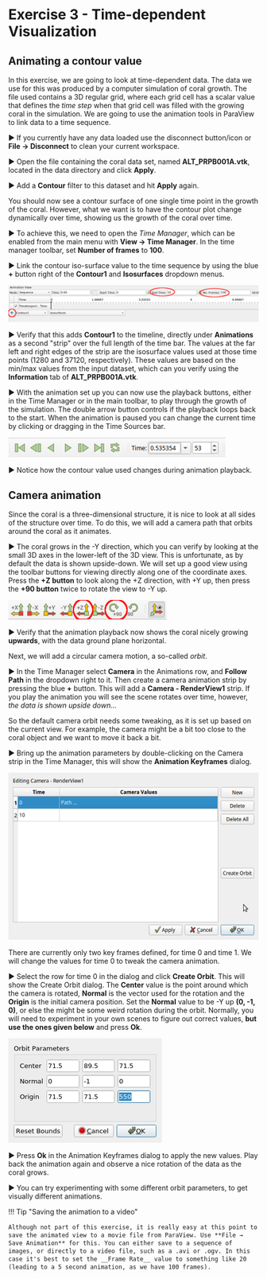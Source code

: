 # Exercise 3 - Time-dependent Visualization

## Animating a contour value

In this exercise, we are going to look at time-dependent data. The data we use for this was produced by a computer simulation of coral growth. The file used contains a 3D regular grid, where each grid cell has a scalar value that defines the _time step_ when that grid cell was filled with the growing coral in the simulation. We are going to use the animation tools in ParaView to link data to a time sequence.

▶ If you currently have any data loaded use the disconnect button/icon or __File → Disconnect__ to clean your current workspace.

▶ Open the file containing the coral data set, named __ALT_PRPB001A.vtk__, located in the data directory and click __Apply__.

▶ Add a __Contour__ filter to this dataset and hit __Apply__ again. 

You should now see a contour surface of one single time point in the growth of the coral. However, what we want is to have the contour plot
change dynamically over time, showing us the growth of the coral over time.

▶ To achieve this, we need to open the _Time Manager_, which can be enabled from the main menu with __View → Time Manager__. In the time manager toolbar, set __Number of frames__ to __100__. 

▶ Link the contour iso-surface value to the time sequence by using the blue __+__ button right of the __Contour1__ and __Isosurfaces__ dropdown menus.

![](images/animation.png)

▶ Verify that this adds __Contour1__ to the timeline, directly under __Animations__ as a second "strip" over the full length of the time bar. The values at the far left and right edges of the strip are the isosurface values used at those time points (1280 and 37120, respectively). These values are based on the min/max values from the input dataset, which can you verify using the __Information__ tab of __ALT_PRPB001A.vtk__.

▶ With the animation set up you can now use the playback buttons, either in the Time Manager or in the main toolbar, to play through the growth of the simulation. The double arrow button controls if the playback loops back to the start. When the animation is paused you can change the current time by clicking or dragging in the Time Sources bar.

![](images/playback.png)

▶ Notice how the contour value used changes during animation playback.

## Camera animation

Since the coral is a three-dimensional structure, it is nice to look at all sides of the structure over time. To do this, we will add a camera path that orbits around the coral as it animates.

▶ The coral grows in the -Y direction, which you can verify by looking at the small 3D axes in the lower-left of the 3D view. This is unfortunate, as by default the data is shown upside-down. We will set up a good view using the toolbar buttons for viewing directly along one of the coordinate axes. Press the __+Z button__ to look along the +Z direction, with +Y up, then press the __+90 button__ twice to rotate the view to -Y up.

![](images/rotationbuttons.png)

▶ Verify that the animation playback now shows the coral nicely growing __upwards__, with the data ground plane horizontal. 

Next, we will add a circular camera motion, a so-called _orbit_.

▶ In the Time Manager select __Camera__ in the Animations row, and __Follow Path__ in the dropdown right to it. Then create a camera animation strip by pressing the blue __+__ button. This will add a __Camera - RenderView1__ strip. If you play the animation you will see the scene rotates over time, however, *the data is shown upside down...*

So the default camera orbit needs some tweaking, as it is set up based on the current view. For example, the camera might be a bit too close to the coral object and we want to move it back a bit. 

▶ Bring up the animation parameters by double-clicking on the Camera strip in the Time Manager, this will show the __Animation Keyframes__ dialog.

![](images/animation-keyframes.png)

There are currently only two key frames defined, for time 0 and time 1. We will change the values for time 0 to tweak the camera animation.

▶ Select the row for time 0 in the dialog and click __Create Orbit__. This will show the Create Orbit dialog. The __Center__ value is the point around which the camera is rotated, __Normal__ is the vector used for the rotation and the __Origin__ is the initial camera position. Set the __Normal__ value to be -Y up __(0, -1, 0)__, or else the might be some weird rotation during the orbit. Normally, you will need to experiment in your own scenes to figure out correct values, **but use the ones given below** and press __Ok__.

![](images/orbitparameters.png)

▶ Press __Ok__ in the Animation Keyframes dialog to apply the new values. Play back the animation again and observe a nice rotation of the data as the coral grows.

▶ You can try experimenting with some different orbit parameters, to get visually different animations.

!!! Tip "Saving the animation to a video"

    Although not part of this exercise, it is really easy at this point to save the animated view to a movie file from ParaView. Use **File → Save Animation** for this. You can either save to a sequence of images, or directly to a video file, such as a .avi or .ogv. In this case it's best to set the __Frame Rate__ value to something like 20 (leading to a 5 second animation, as we have 100 frames).
